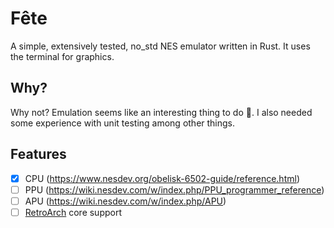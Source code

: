 # Fête

A simple, extensively tested, no_std NES emulator written in Rust. It uses the terminal for graphics.

## Why?

Why not? Emulation seems like an interesting thing to do 🤷. I also needed some experience with unit testing among other things.

## Features

-   [x] CPU (<https://www.nesdev.org/obelisk-6502-guide/reference.html>)
-   [ ] PPU (<https://wiki.nesdev.com/w/index.php/PPU_programmer_reference>)
-   [ ] APU (<https://wiki.nesdev.com/w/index.php/APU>)
-   [ ] [RetroArch](https://www.libretro.com/index.php/api/) core support

